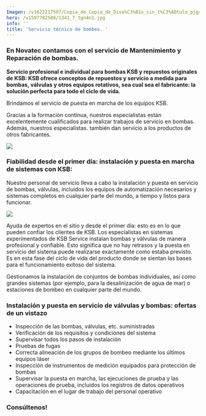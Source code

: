 ```yaml
---
Imagen: /v1622217597/Copia_de_Copia_de_Dise%C3%B1o_sin_t%C3%ADtulo_pjgajk.png
hero: /v1597782508/1341_7_tgn4n1.jpg
info: ''
title: 'Servicio técnico de bombeo. '
---
```

### **En Novatec contamos con el servicio de Mantenimiento y Reparación de bombas.**

**Servicio profesional e individual para bombas KSB y repuestos originales de KSB: KSB ofrece conceptos de repuestos y servicio a medida para bombas, válvulas y otros equipos rotativos, sea cual sea el fabricante: la solución perfecta para todo el ciclo de vida.**

Brindamos el servicio de puesta en marcha de los equipos KSB.

Gracias a la formación continua, nuestros especialistas están excelentemente cualificados para realizar trabajos de servicio en bombas. Además, nuestros especialistas. también dan servicio a los productos de otros fabricantes.

![](https://res.cloudinary.com/novatec/v1622216177/pic-art-motor-repair_bjdlin.jpg)

### **Fiabilidad desde el primer día: instalación y puesta en marcha de sistemas con KSB:**

Nuestro personal de servicio lleva a cabo la instalación y puesta en servicio de bombas, válvulas, incluidos los equipos de automatización necesarios y sistemas completos en cualquier parte del mundo, a tiempo y listos para funcionar.

![](https://res.cloudinary.com/novatec/v1623431128/commissioning-bild-data_e9akj4.jpg)

Ayuda de expertos en el sitio y desde el primer día: esto es en lo que pueden confiar los clientes de KSB. Los especialistas en sistemas experimentados de KSB Service instalan bombas y válvulas de manera profesional y confiable. Esto significa que no hay retrasos y la puesta en servicio del sistema puede realizarse exactamente como estaba previsto. Es en esta fase del ciclo de vida del producto donde se sientan las bases para el funcionamiento exitoso del sistema.

Gestionamos la instalación de conjuntos de bombas individuales, así como grandes sistemas (por ejemplo, para la desalinización de agua de mar) o estaciones de bombeo en cualquier parte del mundo.

### Instalación y puesta en servicio de válvulas y bombas: ofertas de un vistazo

* Inspección de las bombas, válvulas, etc. suministradas
* Verificación de los requisitos y condiciones del sistema
* Supervisar todos los pasos de instalación
* Pruebas de fugas
* Correcta alineación de los grupos de bombeo mediante los últimos equipos láser
* Inspección de instrumentos de medición equipados para protección de bombas
* Supervisar la puesta en marcha, las ejecuciones de prueba y las operaciones de prueba, incluidos los registros de datos operativos
* Capacitación en el lugar de trabajo del personal operativo

### **Consúltenos!**